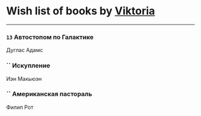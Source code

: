 # Wish list of books by [Viktoria](https://ok.ru/profile/536771522733)
---

### `13` Автостопом по Галактике
Дуглас Адамс

### `` Искупление
Иэн Макьюэн

### `` Американская пастораль
Филип Рот

